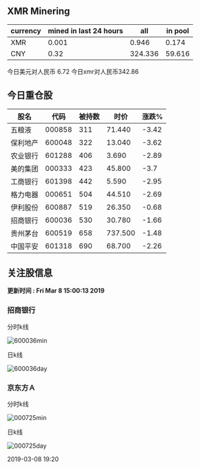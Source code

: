 ## XMR Minering

|currency|mined in last 24 hours|all|in pool|
|---|---|---|---|
|XMR|0.001|0.946|0.174|
|CNY|0.32|324.336|59.616|

今日美元对人民币 6.72	今日xmr对人民币342.86


## 今日重仓股 

|股名|代码|被持数|时价|涨跌%|
|---|---|---|---|---|
|五粮液|000858|311|71.440|-3.42|
|保利地产|600048|322|13.040|-3.62|
|农业银行|601288|406|3.690|-2.89|
|美的集团|000333|423|45.800|-3.7|
|工商银行|601398|442|5.590|-2.95|
|格力电器|000651|504|44.510|-2.69|
|伊利股份|600887|519|26.350|-0.68|
|招商银行|600036|530|30.780|-1.66|
|贵州茅台|600519|658|737.500|-1.48|
|中国平安|601318|690|68.700|-2.26|

## 关注股信息
**更新时间 : Fri Mar  8 15:00:13 2019**
### 招商银行 
分时k线

![600036min](http://image.sinajs.cn/newchart/min/n/sh600036.gif)

日k线

![600036day](http://image.sinajs.cn/newchart/daily/n/sh600036.gif)

### 京东方Ａ 
分时k线

![000725min](http://image.sinajs.cn/newchart/min/n/sz000725.gif)

日k线

![000725day](http://image.sinajs.cn/newchart/daily/n/sz000725.gif)

2019-03-08 19:20